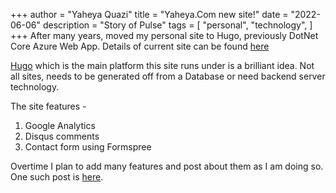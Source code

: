 +++
author = "Yaheya Quazi"
title = "Yaheya.Com new site!"
date = "2022-06-06"
description = "Story of Pulse"
tags = [
"personal",
"technology",
]
+++
After many years, moved my personal site to Hugo, previously DotNet Core Azure Web App. Details of current site can be found [here](/about/)

[Hugo](https://gohugo.io/) which is the main platform this site runs under is a brilliant idea. Not all sites, needs to be generated off from a Database or need backend server technology.

The site features -

1. Google Analytics
2. Disqus comments
3. Contact form using Formspree

Overtime I plan to add many features and post about them as I am doing so. One such post is [here](../hugo-stock-summary-shortcode).



